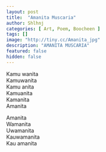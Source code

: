```yaml
---
layout: post
title:  "Amanita Muscaria"
author: Shlhnj
categories: [ Art, Poem, Boocheen ]
tags: []
image: "http://tiny.cc/Amanita_jpg"
description: "AMANITA MUSCARIA"
featured: false
hidden: false
---
```


Kamu wanita<br>
Kamuwanita<br>
Kamu anita<br>
Kamuanita<br>
Kamanita<br>
Amanita<br>

Amanita<br>
Wamanita<br>
Uwamanita<br>
Kauwamanita<br>
Kau amanita<br>
